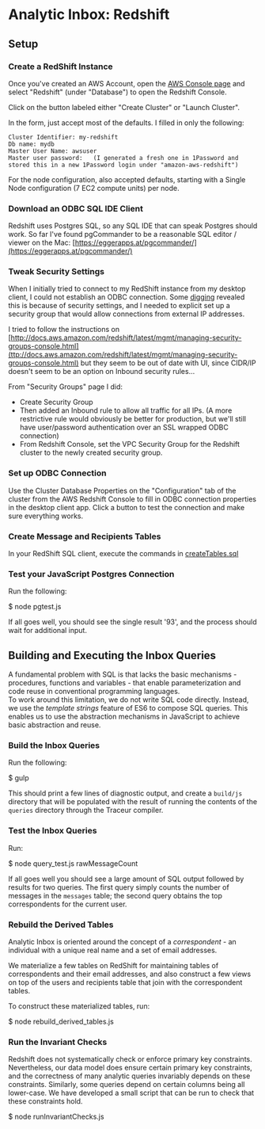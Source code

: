 # Analytic Inbox:  Redshift

## Setup

### Create a RedShift Instance

Once you've created an AWS Account, open the [AWS Console page](https://console.aws.amazon.com/console/home?region=us-west-2) and select "Redshift" (under "Database") to open the Redshift Console.

Click on the button labeled either "Create Cluster" or "Launch Cluster".

In the form, just accept most of the defaults. I filled in only the following:

    Cluster Identifier: my-redshift
    Db name: mydb
    Master User Name: awsuser
    Master user password:   (I generated a fresh one in 1Password and stored this in a new 1Password login under "amazon-aws-redshift")
  
For the node configuration, also accepted defaults, starting with a Single Node configuration (7 EC2 compute units) per node.

### Download an ODBC SQL IDE Client

Redshift uses Postgres SQL, so any SQL IDE that can speak Postgres should work.
So far I've found pgCommander to be a reasonable SQL editor / viewer on the Mac: [https://eggerapps.at/pgcommander/](https://eggerapps.at/pgcommander/)

### Tweak Security Settings

When I initially tried to connect to my RedShift instance from my desktop client, I could not establish an ODBC connection. Some [digging](http://docs.aws.amazon.com/redshift/latest/mgmt/connecting-refusal-failure-issues.html) revealed this is because of security settings, and I needed to explicit set up a security group that would allow connections from external IP addresses.

I tried to follow the instructions on [http://docs.aws.amazon.com/redshift/latest/mgmt/managing-security-groups-console.html](ttp://docs.aws.amazon.com/redshift/latest/mgmt/managing-security-groups-console.html) but they seem to be out of date with UI, since CIDR/IP doesn't seem to be an option on Inbound security rules...

From "Security Groups" page I did:

  * Create Security Group
  * Then added an Inbound rule to allow all traffic for all IPs.  (A more restrictive rule would obviously be better for production, but we'll still have user/password authentication over an SSL wrapped ODBC connection)
  * From Redshift Console, set the VPC Security Group for the Redshift cluster to the newly created security group.

### Set up ODBC Connection

Use the Cluster Database Properties on the "Configuration" tab of the cluster from the AWS Redshift Console to fill in ODBC connection properties in the desktop client app.  Click a button to test the connection and make sure everything works.

### Create Message and Recipients Tables

In your RedShift SQL client, execute the commands in [createTables.sql](analytics_db/createTables.sql)

### Test your JavaScript Postgres Connection

Run the following:

  $ node pgtest.js

If all goes well, you should see the single result '93', and the process should wait for additional input.

## Building and Executing the Inbox Queries

A fundamental problem with SQL is that lacks the basic mechanisms - procedures, functions and variables - that enable parameterization and code reuse in conventional programming languages.  
To work around this limitation, we do not write SQL code directly.  Instead, we use the *template strings* feature of ES6 to
compose SQL queries.  This enables us to use the abstraction mechanisms in JavaScript to achieve basic abstraction and reuse.

### Build the Inbox Queries

Run the following:

  $ gulp

This should print a few lines of diagnostic output, and create a `build/js` directory that will be populated with the result of running the contents of the `queries` directory through the Traceur compiler.

### Test the Inbox Queries

Run:

  $ node query_test.js rawMessageCount

If all goes well you should see a large amount of SQL output followed by results for two queries.  The first query simply counts the number of messages in the `messages` table; the second query obtains the top correspondents for the current user.

### Rebuild the Derived Tables

Analytic Inbox is oriented around the concept of a *correspondent* - an individual with a unique real name and a set of email addresses.

We materialize a few tables on RedShift for maintaining tables of correspondents and their email addresses, and also construct a few views on top of the users and recipients table that join with the correspondent tables.

To construct these materialized tables, run:

  $ node rebuild_derived_tables.js

### Run the Invariant Checks

Redshift does not systematically check or enforce primary key constraints.  Nevertheless, our data model does ensure certain primary key constraints, and the correctness of many analytic queries invariably depends on these constraints.
Similarly, some queries depend on certain columns being all lower-case.
We have developed a small script that can be run to check that these constraints hold.

  $ node runInvariantChecks.js

